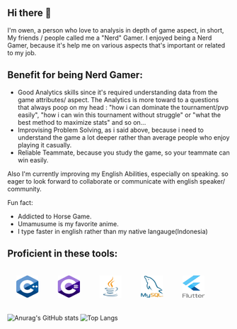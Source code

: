 ## Hi there 👋
I'm owen, a person who love to analysis in depth of game aspect, in short, My friends / people called me a "Nerd" Gamer.
I enjoyed being a Nerd Gamer, because it's help me on various aspects that's important or related to my job.
## Benefit for being Nerd Gamer:
  - Good Analytics skills since it's required understanding data from the game attributes/ aspect. The Analytics is more toward to a questions that always poop on my head : "how i can dominate the tournament/pvp easily", "how i can win this tournament without struggle" or "what the best method to maximize stats" and so on...
  - Improvising Problem Solving, as i said above, because i need to understand the game a lot deeper rather than average people who enjoy playing it casually.
  - Reliable Teammate, because you study the game, so your teammate can win easily.
    
Also I'm currently improving my English Abilities, especially on speaking. so eager to look forward to collaborate or communicate with english speaker/ community.

Fun fact:
- Addicted to Horse Game.
- Umamusume is my favorite anime.
- I type faster in english rather than my native langauge(Indonesia)

## Proficient in these tools:
<p>
  <img src="https://github.com/owenrud/owenrud/blob/main/C+.png" width="50" height="50" style="margin: 20px;">
  <img src="https://github.com/owenrud/owenrud/blob/main/CSharp.png" width="50" height="50" style="margin: 20px;">
  <img src="https://github.com/owenrud/owenrud/blob/main/Java.png" width="50" height="50" style="margin: 20px;">
  <img src="https://github.com/owenrud/owenrud/blob/main/MySQL.png" width="50" height="50" style="margin: 20px;">
  <img src="https://github.com/owenrud/owenrud/blob/main/logoFlutter.png" width="50" height="50" style="margin: 20px;">
</p>


![Anurag's GitHub stats](https://github-readme-stats.vercel.app/api?username=owenrud&show_icons=true&include_all_commits=true&theme=cobalt) ![Top Langs](https://github-readme-stats.vercel.app/api/top-langs/?username=owenrud&layout=compact&include_all_commits=true)


<!--
**owenrud/owenrud** is a ✨ _special_ ✨ repository because its `README.md` (this file) appears on your GitHub profile.

Here are some ideas to get you started:

- 🔭 I’m currently working on ...
- 🌱 I’m currently learning ...
- 👯 I’m looking to collaborate on ...
- 🤔 I’m looking for help with ...
- 💬 Ask me about ...
- 📫 How to reach me: ...
- 😄 Pronouns: ...
- ⚡ Fun fact: ...
-->
